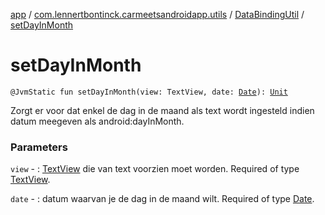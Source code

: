 [app](../../index.md) / [com.lennertbontinck.carmeetsandroidapp.utils](../index.md) / [DataBindingUtil](index.md) / [setDayInMonth](./set-day-in-month.md)

# setDayInMonth

`@JvmStatic fun setDayInMonth(view: TextView, date: `[`Date`](http://docs.oracle.com/javase/6/docs/api/java/util/Date.html)`): `[`Unit`](https://kotlinlang.org/api/latest/jvm/stdlib/kotlin/-unit/index.html)

Zorgt er voor dat enkel de dag in de maand als text wordt ingesteld indien datum meegeven als android:dayInMonth.

### Parameters

`view` - : [TextView](#) die van text voorzien moet worden. Required of type [TextView](#).

`date` - : datum waarvan je de dag in de maand wilt. Required of type [Date](http://docs.oracle.com/javase/6/docs/api/java/util/Date.html).